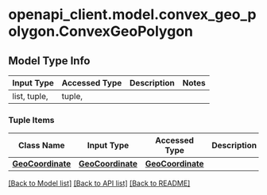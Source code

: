 # openapi_client.model.convex_geo_polygon.ConvexGeoPolygon

## Model Type Info
Input Type | Accessed Type | Description | Notes
------------ | ------------- | ------------- | -------------
list, tuple,  | tuple,  |  | 

### Tuple Items
Class Name | Input Type | Accessed Type | Description | Notes
------------- | ------------- | ------------- | ------------- | -------------
[**GeoCoordinate**](GeoCoordinate.md) | [**GeoCoordinate**](GeoCoordinate.md) | [**GeoCoordinate**](GeoCoordinate.md) |  | 

[[Back to Model list]](../../README.md#documentation-for-models) [[Back to API list]](../../README.md#documentation-for-api-endpoints) [[Back to README]](../../README.md)

